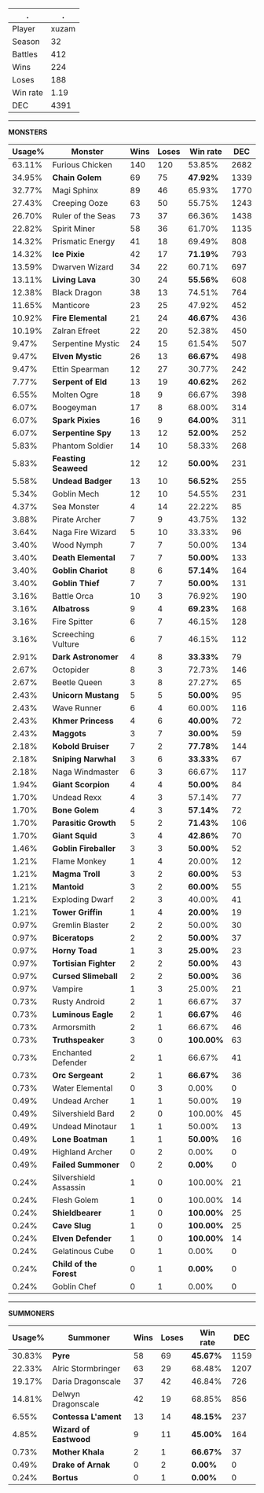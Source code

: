 .|.
|-|-
Player|xuzam
Season|32
Battles|412
Wins|224
Loses|188
Win rate|1.19
DEC|4391

---
**MONSTERS**

Usage%|Monster|Wins|Loses|Win rate|DEC|
-|-|-|-|-|-|
63.11%|Furious Chicken|140|120|53.85%|2682|
34.95%|**Chain Golem**|69|75|**47.92%**|1339|
32.77%|Magi Sphinx|89|46|65.93%|1770|
27.43%|Creeping Ooze|63|50|55.75%|1243|
26.70%|Ruler of the Seas|73|37|66.36%|1438|
22.82%|Spirit Miner|58|36|61.70%|1135|
14.32%|Prismatic Energy|41|18|69.49%|808|
14.32%|**Ice Pixie**|42|17|**71.19%**|793|
13.59%|Dwarven Wizard|34|22|60.71%|697|
13.11%|**Living Lava**|30|24|**55.56%**|608|
12.38%|Black Dragon|38|13|74.51%|764|
11.65%|Manticore|23|25|47.92%|452|
10.92%|**Fire Elemental**|21|24|**46.67%**|436|
10.19%|Zalran Efreet|22|20|52.38%|450|
9.47%|Serpentine Mystic|24|15|61.54%|507|
9.47%|**Elven Mystic**|26|13|**66.67%**|498|
9.47%|Ettin Spearman|12|27|30.77%|242|
7.77%|**Serpent of Eld**|13|19|**40.62%**|262|
6.55%|Molten Ogre|18|9|66.67%|398|
6.07%|Boogeyman|17|8|68.00%|314|
6.07%|**Spark Pixies**|16|9|**64.00%**|311|
6.07%|**Serpentine Spy**|13|12|**52.00%**|252|
5.83%|Phantom Soldier|14|10|58.33%|268|
5.83%|**Feasting Seaweed**|12|12|**50.00%**|231|
5.58%|**Undead Badger**|13|10|**56.52%**|255|
5.34%|Goblin Mech|12|10|54.55%|231|
4.37%|Sea Monster|4|14|22.22%|85|
3.88%|Pirate Archer|7|9|43.75%|132|
3.64%|Naga Fire Wizard|5|10|33.33%|96|
3.40%|Wood Nymph|7|7|50.00%|134|
3.40%|**Death Elemental**|7|7|**50.00%**|133|
3.40%|**Goblin Chariot**|8|6|**57.14%**|164|
3.40%|**Goblin Thief**|7|7|**50.00%**|131|
3.16%|Battle Orca|10|3|76.92%|190|
3.16%|**Albatross**|9|4|**69.23%**|168|
3.16%|Fire Spitter|6|7|46.15%|128|
3.16%|Screeching Vulture|6|7|46.15%|112|
2.91%|**Dark Astronomer**|4|8|**33.33%**|79|
2.67%|Octopider|8|3|72.73%|146|
2.67%|Beetle Queen|3|8|27.27%|65|
2.43%|**Unicorn Mustang**|5|5|**50.00%**|95|
2.43%|Wave Runner|6|4|60.00%|116|
2.43%|**Khmer Princess**|4|6|**40.00%**|72|
2.43%|**Maggots**|3|7|**30.00%**|59|
2.18%|**Kobold Bruiser**|7|2|**77.78%**|144|
2.18%|**Sniping Narwhal**|3|6|**33.33%**|67|
2.18%|Naga Windmaster|6|3|66.67%|117|
1.94%|**Giant Scorpion**|4|4|**50.00%**|84|
1.70%|Undead Rexx|4|3|57.14%|77|
1.70%|**Bone Golem**|4|3|**57.14%**|72|
1.70%|**Parasitic Growth**|5|2|**71.43%**|106|
1.70%|**Giant Squid**|3|4|**42.86%**|70|
1.46%|**Goblin Fireballer**|3|3|**50.00%**|52|
1.21%|Flame Monkey|1|4|20.00%|12|
1.21%|**Magma Troll**|3|2|**60.00%**|53|
1.21%|**Mantoid**|3|2|**60.00%**|55|
1.21%|Exploding Dwarf|2|3|40.00%|41|
1.21%|**Tower Griffin**|1|4|**20.00%**|19|
0.97%|Gremlin Blaster|2|2|50.00%|30|
0.97%|**Biceratops**|2|2|**50.00%**|37|
0.97%|**Horny Toad**|1|3|**25.00%**|23|
0.97%|**Tortisian Fighter**|2|2|**50.00%**|43|
0.97%|**Cursed Slimeball**|2|2|**50.00%**|36|
0.97%|Vampire|1|3|25.00%|21|
0.73%|Rusty Android|2|1|66.67%|37|
0.73%|**Luminous Eagle**|2|1|**66.67%**|46|
0.73%|Armorsmith|2|1|66.67%|46|
0.73%|**Truthspeaker**|3|0|**100.00%**|63|
0.73%|Enchanted Defender|2|1|66.67%|41|
0.73%|**Orc Sergeant**|2|1|**66.67%**|36|
0.73%|Water Elemental|0|3|0.00%|0|
0.49%|Undead Archer|1|1|50.00%|19|
0.49%|Silvershield Bard|2|0|100.00%|45|
0.49%|Undead Minotaur|1|1|50.00%|13|
0.49%|**Lone Boatman**|1|1|**50.00%**|16|
0.49%|Highland Archer|0|2|0.00%|0|
0.49%|**Failed Summoner**|0|2|**0.00%**|0|
0.24%|Silvershield Assassin|1|0|100.00%|21|
0.24%|Flesh Golem|1|0|100.00%|14|
0.24%|**Shieldbearer**|1|0|**100.00%**|25|
0.24%|**Cave Slug**|1|0|**100.00%**|25|
0.24%|**Elven Defender**|1|0|**100.00%**|14|
0.24%|Gelatinous Cube|0|1|0.00%|0|
0.24%|**Child of the Forest**|0|1|**0.00%**|0|
0.24%|Goblin Chef|0|1|0.00%|0|

---
**SUMMONERS**

Usage%|Summoner|Wins|Loses|Win rate|DEC|
-|-|-|-|-|-|
30.83%|**Pyre**|58|69|**45.67%**|1159|
22.33%|Alric Stormbringer|63|29|68.48%|1207|
19.17%|Daria Dragonscale|37|42|46.84%|726|
14.81%|Delwyn Dragonscale|42|19|68.85%|856|
6.55%|**Contessa L'ament**|13|14|**48.15%**|237|
4.85%|**Wizard of Eastwood**|9|11|**45.00%**|164|
0.73%|**Mother Khala**|2|1|**66.67%**|37|
0.49%|**Drake of Arnak**|0|2|**0.00%**|0|
0.24%|**Bortus**|0|1|**0.00%**|0|
